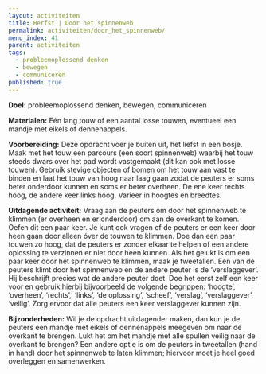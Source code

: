 ```yaml
---
layout: activiteiten
title: Herfst | Door het spinnenweb
permalink: activiteiten/door_het_spinnenweb/
menu_index: 41
parent: activiteiten
tags:
  - probleemoplossend denken
  - bewegen
  - communiceren
published: true
---
```


**Doel:** probleemoplossend denken, bewegen, communiceren

<p style="margin-top: 10px;"/>

**Materialen:** Eén lang touw of een aantal losse touwen, eventueel een mandje met eikels of dennenappels.

<p style="margin-top: 10px;"/>

**Voorbereiding:** Deze opdracht voer je buiten uit, het liefst in een bosje. Maak met het touw een parcours (een soort spinnenweb) waarbij het touw steeds dwars over het pad wordt vastgemaakt (dit kan ook met losse touwen). Gebruik stevige objecten of bomen om het touw aan vast te binden en laat het touw van hoog naar laag gaan zodat de peuters er soms beter onderdoor kunnen en soms er beter overheen. De ene keer rechts hoog, de andere keer links hoog. Varieer in hoogtes en breedtes. 

<p style="margin-top: 10px;"/>

**Uitdagende activiteit:** Vraag aan de peuters om door het spinnenweb te klimmen (er overheen en er onderdoor) om aan de overkant te komen. Oefen dit een paar keer. Je kunt ook vragen of de peuters er een keer door heen gaan door alleen óver de touwen te klimmen. Doe dan een paar touwen zo hoog, dat de peuters er zonder elkaar te helpen of een andere oplossing te verzinnen er niet door heen kunnen.
Als het gelukt is om een paar keer door het spinnenweb te klimmen, maak je tweetallen. Eén van de peuters klimt door het spinnenweb en de andere peuter is de ‘verslaggever’. Hij beschrijft precies wat de andere peuter doet. Doe het eerst zelf een keer voor en gebruik hierbij bijvoorbeeld de volgende begrippen: ‘hoogte’, ‘overheen’, ‘rechts’,’ ‘links’, ‘de oplossing’, ‘scheef’, ‘verslag’, ‘verslaggever’, ‘veilig’. Zorg ervoor dat alle peuters een keer verslaggever kunnen zijn.

<p style="margin-top: 10px;"/>

**Bijzonderheden:** Wil je de opdracht uitdagender maken, dan kun je de peuters een mandje met eikels of dennenappels meegeven om naar de overkant te brengen. Lukt het om het mandje met alle spullen veilig naar de overkant te brengen? Een andere optie is om de peuters in tweetallen (hand in hand) door het spinnenweb te laten klimmen; hiervoor moet je heel goed overleggen en samenwerken.
